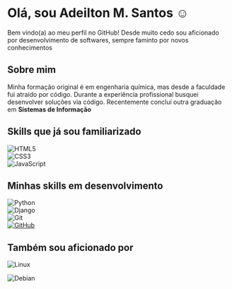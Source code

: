 # Olá, sou Adeilton M. Santos ☺️

Bem vindo(a) ao meu perfil no GitHub! Desde muito cedo sou aficionado por desenvolvimento de softwares, sempre faminto por novos conhecimentos

## Sobre mim

Minha formação original é em engenharia química, mas desde a faculdade fui atraído por código. Durante a experiência profissional busquei desenvolver soluções via código. Recentemente concluí outra graduação em **Sistemas de Informação**

## Skills que já sou familiarizado
![HTML5](https://img.shields.io/badge/HTML5-E34F26?style=for-the-badge&logo=html5&logoColor=white)<br>
![CSS3](https://img.shields.io/badge/CSS3-1572B6?style=for-the-badge&logo=css3&logoColor=white)
<br>
![JavaScript](https://img.shields.io/badge/JavaScript-F7DF1E?style=for-the-badge&logo=javascript&logoColor=black)

## Minhas skills em desenvolvimento
![Python](https://img.shields.io/badge/python-3670A0?style=for-the-badge&logo=python&logoColor=ffdd54)<br>
![Django](https://img.shields.io/badge/django-%23092E20.svg?style=for-the-badge&logo=django&logoColor=white) <br>
![Git](https://img.shields.io/badge/GIT-E44C30?style=for-the-badge&logo=git&logoColor=white) <br>
[![GitHub](https://img.shields.io/badge/GitHub-100000?style=for-the-badge&logo=github&logoColor=white)](https://github.com/adeiltonmsantos)

## Também sou aficionado por
![Linux](https://img.shields.io/badge/Linux-000?style=for-the-badge&logo=linux&logoColor=FCC624)<br>

![Debian](https://img.shields.io/badge/Debian-D70A53?style=for-the-badge&logo=debian&logoColor=white)
